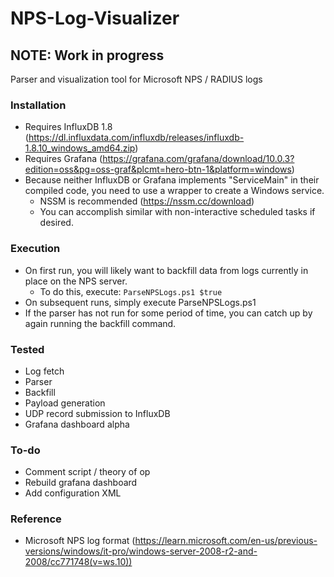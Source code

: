 # NPS-Log-Visualizer
## NOTE: Work in progress
Parser and visualization tool for Microsoft NPS / RADIUS logs  
### Installation
- Requires InfluxDB 1.8 (https://dl.influxdata.com/influxdb/releases/influxdb-1.8.10_windows_amd64.zip)  
- Requires Grafana (https://grafana.com/grafana/download/10.0.3?edition=oss&pg=oss-graf&plcmt=hero-btn-1&platform=windows)  
- Because neither InfluxDB or Grafana implements "ServiceMain" in their compiled code, you need to use a wrapper to create a Windows service.  
  - NSSM is recommended (https://nssm.cc/download)
  - You can accomplish similar with non-interactive scheduled tasks if desired.  
### Execution
- On first run, you will likely want to backfill data from logs currently in place on the NPS server.
  - To do this, execute: ```ParseNPSLogs.ps1 $true```  
- On subsequent runs, simply execute ParseNPSLogs.ps1  
- If the parser has not run for some period of time, you can catch up by again running the backfill command.  
### Tested
- Log fetch
- Parser
- Backfill
- Payload generation
- UDP record submission to InfluxDB
- Grafana dashboard alpha
### To-do
- Comment script / theory of op
- Rebuild grafana dashboard
- Add configuration XML

### Reference
- Microsoft NPS log format (https://learn.microsoft.com/en-us/previous-versions/windows/it-pro/windows-server-2008-r2-and-2008/cc771748(v=ws.10))
